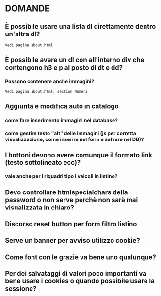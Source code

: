 # DOMANDE

## È possibile usare una lista dl direttamente dentro un'altra dl? 
    Vedi pagina about.html

## È possibile avere un dl con all'interno div che contengono h3 e p al posto di dt e dd?

### Possono contenere anche immagini?
    Vedi pagina about.html, section Numeri

## Aggiunta e modifica auto in catalogo
### come fare inserimento immagini nel database?

### come gestire testo "alt" delle immagini (js per corretta visualizzazione, come inserire nel form e salvare nel DB)?

## I bottoni devono avere comunque il formato link (testo sottolineato ecc)?
### vale anche per i riquadri tipo i veicoli in listino?

## Devo controllare htmlspecialchars della password o non serve perchè non sarà mai visualizzata in chiaro?

## Discorso reset button per form filtro listino

## Serve un banner per avviso utilizzo cookie?

## Come font con le grazie va bene uno qualunque?

## Per dei salvataggi di valori poco importanti va bene usare i cookies o quando possibile usare la sessione?
